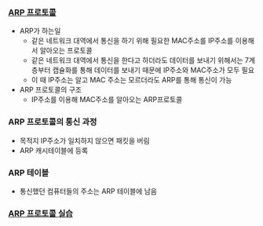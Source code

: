 ### [ARP 프로토콜](https://youtu.be/LDsp-Xb168E?list=PL0d8NnikouEWcF1jJueLdjRIC4HsUlULi)

- ARP가 하는일
  - 같은 네트워크 대역에서 통신을 하기 위해 필요한 MAC주소를 IP주소를 이용해서 알아오는 프로토콜
  - 같은 네트워크 대역에서 통신을 한다고 하더라도 데이터를 보내기 위해서는 7계층부터 캡슐화를 통해 데이터를 보내기 때문에 IP주소와 MAC주소가 모두 필요
  - 이 때 IP주소는 알고 MAC 주소는 모르더라도 ARP를 통해 통신이 가능
- ARP 프로토콜의 구조
  - IP주소를 이용해 MAC주소를 알아오는 ARP프로토콜

### ARP 프로토콜의 통신 과정

- 목적지 IP주소가 일치하지 않으면 패킷을 버림
- ARP 캐시테이블에 등록

### ARP 테이블

- 통신했던 컴퓨터들의 주소는 ARP 테이블에 남음

### [ARP 프로토콜 실습](https://youtu.be/-M_S50Ga384?list=PL0d8NnikouEWcF1jJueLdjRIC4HsUlULi)

